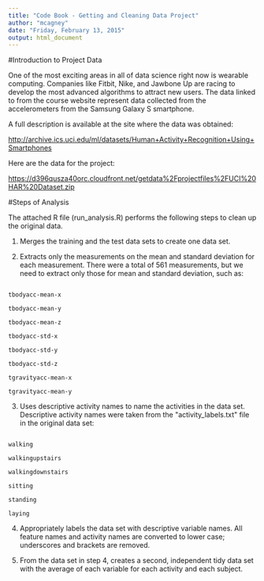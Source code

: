 ```yaml
---
title: "Code Book - Getting and Cleaning Data Project"
author: "mcagney"
date: "Friday, February 13, 2015"
output: html_document
---
```


#Introduction to Project Data 

One of the most exciting areas in all of data science right now is wearable computing. Companies like Fitbit, Nike, and Jawbone Up are racing to develop the most advanced algorithms to attract new users. The data linked to from the course website represent data collected from the accelerometers from the Samsung Galaxy S smartphone. 

A full description is available at the site where the data was obtained: 

http://archive.ics.uci.edu/ml/datasets/Human+Activity+Recognition+Using+Smartphones 

Here are the data for the project: 

https://d396qusza40orc.cloudfront.net/getdata%2Fprojectfiles%2FUCI%20HAR%20Dataset.zip

#Steps of  Analysis

The attached R file (run_analysis.R) performs the following steps to clean up the original data. 
1. Merges the training and the test data sets to create one data set.

2. Extracts only the measurements on the mean and standard deviation for each measurement. There were a total of 561 measurements, but we need to extract only those for mean and standard deviation, such as: 

```{r}

tbodyacc-mean-x 

tbodyacc-mean-y 

tbodyacc-mean-z 

tbodyacc-std-x 

tbodyacc-std-y 

tbodyacc-std-z 

tgravityacc-mean-x 

tgravityacc-mean-y

```

3. Uses descriptive activity names to name the activities in the data set. Descriptive activity  names were taken from the "activity_labels.txt" file in the original data set: 

```{r}

walking

walkingupstairs

walkingdownstairs

sitting

standing

laying

```

4. Appropriately labels the data set with descriptive variable names. All feature names and activity names are converted to lower case; underscores and brackets are removed. 

5. From the data set in step 4, creates a second, independent tidy data set with the average of each variable for each activity and each subject.
